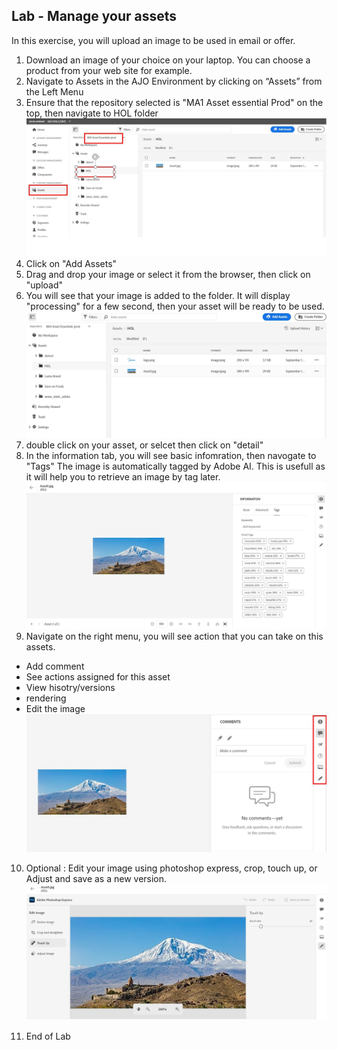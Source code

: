 ## Lab - Manage your assets

In this exercise, you will upload an image to be used in email or offer.

1.  Download an image of your choice on your laptop. You can choose a product from your web site for example.  
2.  Navigate to Assets in the AJO Environment by clicking on “Assets” from the Left Menu
3.  Ensure that the repository selected is "MA1 Asset essential Prod" on the top, then navigate to HOL folder
![Assets](https://github.com/adobe-dss-aep/ajo-handson-labs/blob/main/0.%20Images/asset1.JPG)
4.  Click on "Add Assets"
5.  Drag and drop your image or select it from the browser, then click on "upload"
6. You will see that your image is added to the folder. It will display "processing" for a few second, then your asset will be ready to be used. 
![Assets](https://github.com/adobe-dss-aep/ajo-handson-labs/blob/main/0.%20Images/assets2.JPG)
7. double click on your asset, or selcet then click on "detail"
8. In the information tab, you will see basic infomration, then navogate to "Tags"
The image is automatically tagged by Adobe AI. This is usefull as it will help you to retrieve an image by tag later. 
![Assets](https://github.com/adobe-dss-aep/ajo-handson-labs/blob/main/0.%20Images/asset3.JPG)
9. Navigate on the right menu, you will see action that you can take on this assets.
- Add comment
- See actions assigned for this asset
- View hisotry/versions
- rendering
- Edit the image
![Assets](https://github.com/adobe-dss-aep/ajo-handson-labs/blob/main/0.%20Images/asset4.JPG)

10. Optional : Edit your image using photoshop express, crop, touch up, or Adjust and save as a new version.
![Assets](https://github.com/adobe-dss-aep/ajo-handson-labs/blob/main/0.%20Images/asset5.JPG)

11. End of Lab


